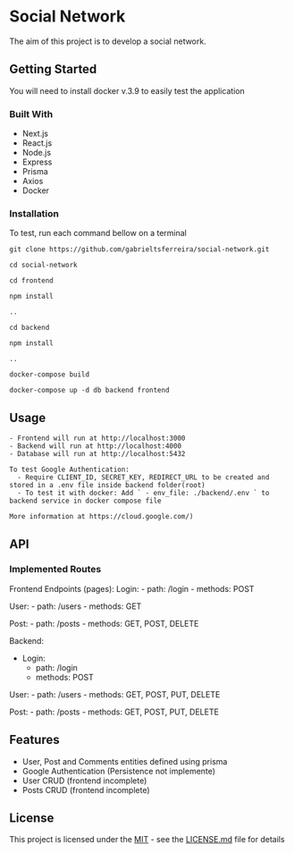 # Social Network

The aim of this project is to develop a social network.

## Getting Started

You will need to install docker v.3.9 to easily test the application

### Built With

* Next.js
* React.js
* Node.js
* Express
* Prisma
* Axios
* Docker


### Installation
To test, run each command bellow on a terminal
```
git clone https://github.com/gabrieltsferreira/social-network.git
```
```
cd social-network
```
```
cd frontend
```
```
npm install
```
```
..
```
```
cd backend
```
```
npm install
```
```
..
```
```
docker-compose build
```
```
docker-compose up -d db backend frontend
```

## Usage

```
- Frontend will run at http://localhost:3000
- Backend will run at http://localhost:4000
- Database will run at http://localhost:5432

To test Google Authentication:
  - Require CLIENT_ID, SECRET_KEY, REDIRECT_URL to be created and stored in a .env file inside backend folder(root)
  - To test it with docker: Add ` - env_file: ./backend/.env ` to backend service in docker compose file

More information at https://cloud.google.com/)
```

## API

### Implemented Routes

Frontend Endpoints (pages):
  Login:
    - path: /login
    - methods: POST
    
  User:
    - path: /users
    - methods: GET

  Post:
    - path: /posts 
    - methods: GET, POST, DELETE
  
Backend:
  - Login:
      - path: /login
      - methods: POST

  User:
    - path: /users
    - methods: GET, POST, PUT, DELETE

  Post:
    - path: /posts 
    - methods: GET, POST, PUT, DELETE


  ## Features
  - User, Post and Comments entities defined using prisma
  - Google Authentication (Persistence not implemente)
  - User CRUD (frontend incomplete)
  - Posts CRUD (frontend incomplete)


## License

This project is licensed under the [MIT](LICENSE.md) - see the [LICENSE.md](LICENSE.md) file for
details
